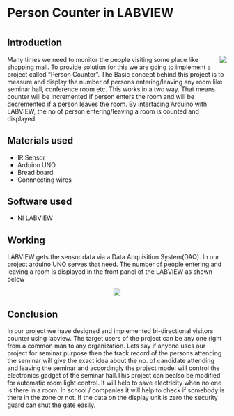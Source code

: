 <h1>Person Counter in LABVIEW<h1>
<h2>Introduction</h2>
<img align="right"  src="https://user-images.githubusercontent.com/81762286/113425069-d9c50780-93ee-11eb-8900-7835777c5210.gif">
Many times we need to monitor the people visiting some place like shopping mall. To provide solution for this we are going to implement a project called “Person Counter”. The Basic concept behind this project is to measure and display the number of persons entering/leaving  any room like seminar hall, conference room etc. This works in a two way. That means counter will be incremented if person enters the room and will be decremented if a person leaves the room. By interfacing Arduino with LABVIEW, the no of person entering/leaving a room is counted and displayed.
<h2>Materials used</h2>
<ul >
<li>IR Sensor</li>
<li >Arduino UNO</li>
<li >Bread board</li>
<li >Connnecting wires</li>
  </ul>
<h2 >Software used</h2>
<ul >
<li >NI LABVIEW</li>
 </ul>
<h2 >Working</h2>
  <p>LABVIEW gets the sensor data via a Data Acquisition System(DAQ). In our project arduino UNO serves that need. The number of people entering and leaving a room is displayed in the front panel of the LABVIEW as shown below</p>
<p align="center">
  <img  src="https://user-images.githubusercontent.com/81762286/113396877-d2373b80-93b9-11eb-8923-c09d3b1ce175.gif">
</p>
<h2 >Conclusion</h2>
In our project we have designed and implemented  bi-directional visitors counter  using labview. The target users of the project can be any one right from a common man to any organization. Lets say if anyone uses our project for seminar purpose then the track record of the persons attending the seminar will give the exact idea about the no. of candidate attending and leaving the seminar and accordingly the project model will control the electronics gadget of the seminar hall.This project can bealso be modified for automatic room light control. It will help to save electricity when no one is there in a room. In school / companies it will help to check if somebody is there in the zone or not. If the data on the display unit is zero the security guard can shut the gate easily.




